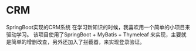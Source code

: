 # CRM
SpringBoot实现的CRM系统
在学习新知识的时候，我喜欢用一个简单的小项目来驱动学习。
该项目使用了SpringBoot + MyBatis + Thymeleaf 来实现，主要就是简单的增删改查，另外还加入了拦截器，来实现登录验证。
